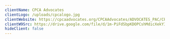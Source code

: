 ```yaml
---
clientName: CPCA Advocates
clientLogo: /uploads/cpcalogo.jpg
clientWebsite: https://cpcaadvocates.org/CPCAAdvocates/ADVOCATES_PAC/CPCAAdvocates/PAC/Advocates_PAC.aspx
clientW9Src: https://drive.google.com/file/d/1m-PiFdSbpKDOPCshMdicXekYIfY16eH1/view?usp=sharing
hideClient: false
---
```

